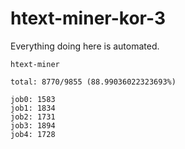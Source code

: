# htext-miner-kor-3

Everything doing here is automated.

```
htext-miner

total: 8770/9855 (88.99036022323693%)

job0: 1583
job1: 1834
job2: 1731
job3: 1894
job4: 1728
```